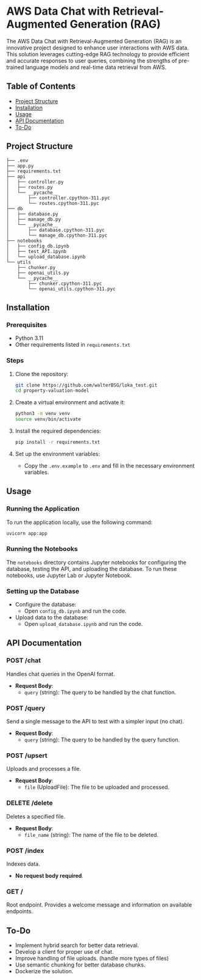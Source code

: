 
# AWS Data Chat with Retrieval-Augmented Generation (RAG)

The AWS Data Chat with Retrieval-Augmented Generation (RAG) is an innovative project designed to enhance user interactions with AWS data. This solution leverages cutting-edge RAG technology to provide efficient and accurate responses to user queries, combining the strengths of pre-trained language models and real-time data retrieval from AWS.

## Table of Contents
- [Project Structure](#project-structure)
- [Installation](#installation)
- [Usage](#usage)
- [API Documentation](#api-documentation)
- [To-Do](#to-do)

## Project Structure

```
├── .env
├── app.py
├── requirements.txt
├── api
│   ├── controller.py
│   ├── routes.py
│   └── __pycache__
│       ├── controller.cpython-311.pyc
│       └── routes.cpython-311.pyc
├── db
│   ├── database.py
│   ├── manage_db.py
│   └── __pycache__
│       ├── database.cpython-311.pyc
│       └── manage_db.cpython-311.pyc
├── notebooks
│   ├── config_db.ipynb
│   ├── test_API.ipynb
│   └── upload_database.ipynb
└── utils
    ├── chunker.py
    ├── openai_utils.py
    └── __pycache__
        ├── chunker.cpython-311.pyc
        └── openai_utils.cpython-311.pyc
```

## Installation

### Prerequisites
- Python 3.11
- Other requirements listed in `requirements.txt`

### Steps
1. Clone the repository:
    ```bash
    git clone https://github.com/walterBSG/loka_test.git
    cd property-valuation-model
    ```

2. Create a virtual environment and activate it:
    ```bash
    python3 -m venv venv
    source venv/bin/activate
    ```

3. Install the required dependencies:
    ```bash
    pip install -r requirements.txt
    ```

4. Set up the environment variables:
    - Copy the `.env.example` to `.env` and fill in the necessary environment variables.

## Usage

### Running the Application
To run the application locally, use the following command:
```bash
uvicorn app:app
```

### Running the Notebooks
The `notebooks` directory contains Jupyter notebooks for configuring the database, testing the API, and uploading the database. To run these notebooks, use Jupyter Lab or Jupyter Notebook.

### Setting up the Database
- Configure the database:
    - Open `config_db.ipynb` and run the code.
- Upload data to the database:
    - Open `upload_database.ipynb` and run the code.

## API Documentation

### POST /chat
Handles chat queries in the OpenAI format.

- **Request Body**:
  - `query` (string): The query to be handled by the chat function.

### POST /query
Send a single message to the API to test with a simpler input (no chat).

- **Request Body**:
  - `query` (string): The query to be handled by the query function.

### POST /upsert
Uploads and processes a file.

- **Request Body**:
  - `file` (UploadFile): The file to be uploaded and processed.

### DELETE /delete
Deletes a specified file.

- **Request Body**:
  - `file_name` (string): The name of the file to be deleted.

### POST /index
Indexes data.

- **No request body required**.

### GET /
Root endpoint. Provides a welcome message and information on available endpoints.

## To-Do

- Implement hybrid search for better data retrieval.
- Develop a client for proper use of chat.
- Improve handling of file uploads. (handle more types of files)
- Use semantic chunking for better database chunks.
- Dockerize the solution.
